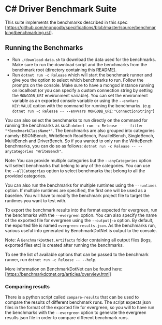 # C# Driver Benchmark Suite

This suite implements the benchmarks described in this spec: [https://github.com/mongodb/specifications/blob/master/source/benchmarking/benchmarking.rst].

## Running the Benchmarks

- Run `./download-data.sh` to download the data used for the benchmarks. Make sure to run the download script and the benchmarks from
  the benchmark root (directory containing this README).
- Run `dotnet run -c Release` which will start the benchmark runner and give you the option to select which benchmarks to run. Follow
   the prompts on the console. Make sure to have a mongod instance running on localhost (or you can specify a custom connection string
   by setting the `MONGODB_URI` environment variable). You can set the environment variable as an exported console variable or using
   the `--envVars KEY:VALUE` option with the command for running the benchmarks.
   (e.g `dotnet run -c Release -- --envVars MONGODB_URI:"ConnectionString"`)

You can also select the benchmarks to run directly on the command for running the benchmarks as such
`dotnet run -c Release -- --fitler "*BenchmarkClassName*"`. The benchmarks are also grouped into categories namely: BSONBench, WriteBench
ReadBench, ParallelBench, SingleBench, MultiBench and DriverBench. So if you wanted to only run the WriteBench benchmarks, you can do so
as follows: `dotnet run -c Release -- --anyCategories "WriteBench"`.

Note: You can provide multiple categories but the `--anyCategories` option will select benchmarks that belong to any of the categories.
You can use the `--allCategories` option to select benchmarks that belong to all the provided categories.

You can also run the benchmarks for multiple runtimes using the `--runtimes` option. If multiple runtimes are specified, the first one
will be used as a baseline. You will have to modify the benchmark project file to target the runtimes you want to test with.

To export the benchmark results into the format expected for evergreen, run the benchmarks with the `--evergreen` option. You can also
specify the name of the exported file for evergreen using the `--output|-o` option. By default, the exported file is named
`evergreen-results.json`. As the benchmarks run, various useful info generated by BenchmarkDotNet is output to the console.

Note: A `BenchmarkDotNet.Artifacts` folder containing all output files (logs, exported files etc) is created after running the benchmarks.

To see the list of available options that can be passed to the benchmark runner, run `dotnet run -c Release -- --help`.

More information on BenchmarkDotNet can be found here: [https://benchmarkdotnet.org/articles/overview.html]


### Comparing results

There is a python script called `compare-results` that can be used to compare the results of different benchmark runs. The script
expects json files in the format of the exported file for evergreen, so you will to have run the benchmarks with the
`--evergreen` option to generate the evergreen results json file in order to compare different benchmark runs.




